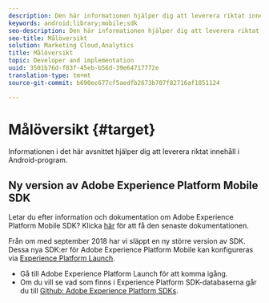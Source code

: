 ```yaml
---
description: Den här informationen hjälper dig att leverera riktat innehåll i Android-program.
keywords: android;library;mobile;sdk
seo-description: Den här informationen hjälper dig att leverera riktat innehåll i Android-program.
seo-title: Målöversikt
solution: Marketing Cloud,Analytics
title: Målöversikt
topic: Developer and implementation
uuid: 3501b76d-f83f-45eb-b56d-39e64717772e
translation-type: tm+mt
source-git-commit: b690ec677cf5aedfb2673b707f82716af1851124

---
```



# Målöversikt {#target}

Informationen i det här avsnittet hjälper dig att leverera riktat innehåll i Android-program.

## Ny version av Adobe Experience Platform Mobile SDK

Letar du efter information och dokumentation om Adobe Experience Platform Mobile SDK? Klicka [här](https://aep-sdks.gitbook.io/docs/) för att få den senaste dokumentationen.

Från om med september 2018 har vi släppt en ny större version av SDK. Dessa nya SDK:er för Adobe Experience Platform Mobile kan konfigureras via [Experience Platform Launch](https://www.adobe.com/experience-platform/launch.html).

* Gå till Adobe Experience Platform Launch för att komma igång.
* Om du vill se vad som finns i Experience Platform SDK-databaserna går du till [Github: Adobe Experience Platform SDKs](https://github.com/Adobe-Marketing-Cloud/acp-sdks).
